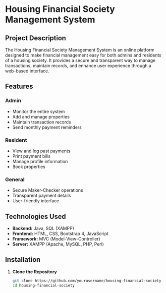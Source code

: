 # Housing Financial Society Management System

## Project Description

The Housing Financial Society Management System is an online platform designed to make financial management easy for both admins and residents of a housing society. It provides a secure and transparent way to manage transactions, maintain records, and enhance user experience through a web-based interface.

## Features

### Admin
- Monitor the entire system
- Add and manage properties
- Maintain transaction records
- Send monthly payment reminders

### Resident
- View and log past payments
- Print payment bills
- Manage profile information
- Book properties

### General
- Secure Maker-Checker operations
- Transparent payment details
- User-friendly interface

## Technologies Used
- **Backend:** Java, SQL (XAMPP)
- **Frontend:** HTML, CSS, Bootstrap 4, JavaScript
- **Framework:** MVC (Model-View-Controller)
- **Server:** XAMPP (Apache, MySQL, PHP, Perl)

## Installation

1. **Clone the Repository**
   ```bash
   git clone https://github.com/yourusername/housing-financial-society.git
   cd housing-financial-society
